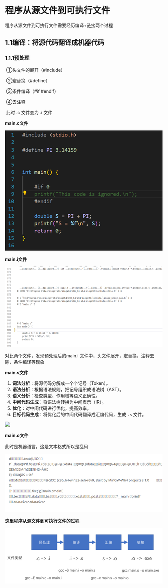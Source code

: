 # 程序从源文件到可执行文件

程序从源文件到可执行文件需要经历编译+链接两个过程

## 1.1编译：将源代码翻译成机器代码

### 1.1.1预处理

​	①头文件的展开（#include）

​	②宏替换（#define）

​	③条件编译（#if 	#endif）

​	④去注释

​	此时 .c 文件变为 .i 文件

**main.c文件**

![](https://github.com/dai-yu-tao/PictureRespository/blob/main/mian_c.png)

**main.i文件**

![](https://github.com/dai-yu-tao/PictureRespository/blob/main/main_i.png)

对比两个文件，发现预处理后的main.i 文件中，头文件展开，宏替换，注释去除，条件编译等现象

**main.s文件**

1. **词法分析**：将源代码分解成一个个记号（Token）。
2. **语法分析**：根据语法规则，把记号组织成语法树（AST）。
3. **语义分析**：检查类型、作用域等语义正确性。
4. **中间代码生成**：将语法树转换为中间表示（IR）。
5. **优化**：对中间代码进行优化，提高效率。
6. **目标代码生成**：将优化后的中间代码翻译成汇编代码，生成 `.s` 文件。

![](https://github.com/dai-yu-tao/PictureRespository/blob/main/main_s.png)

**main.o文件**

此时是机器语言，这是文本格式所以是乱码

![](https://github.com/dai-yu-tao/PictureRespository/blob/main/main_o.png)

**这里程序从源文件到可执行文件的过程**

![](https://github.com/dai-yu-tao/PictureRespository/blob/main/wholeProcess.png)



